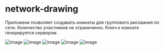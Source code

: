 # network-drawing
Приложени позволяет создавать комнаты для группового рисования по сети. Количество участников не ограниченно.
Ключ к комнате генерируется сервером.

![image](https://user-images.githubusercontent.com/99917629/212020462-4e5da47b-1900-43a9-8e05-827b296c9755.png)
![image](https://user-images.githubusercontent.com/99917629/212020513-96df3ffa-3aa7-486f-ad0b-8bdad119faec.png)
![image](https://user-images.githubusercontent.com/99917629/212020711-18cf67ee-690d-4eb9-88c2-c3a3f2e04e5d.png)
![image](https://user-images.githubusercontent.com/99917629/212020649-42635aa6-3611-43a3-a237-f672117da229.png)
![image](https://user-images.githubusercontent.com/99917629/212020748-7b4cb01d-3c63-4e48-bc1e-c81c0c8861d6.png)
